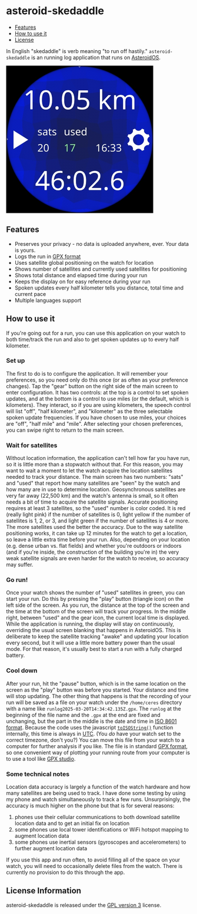 # asteroid-skedaddle
 - [Features](#features)
 - [How to use it](#how-to-use-it)
 - [License](#license-information)

In English "skedaddle" is verb meaning "to run off hastily."  `asteroid-skedaddle` is an running log application that runs on [AsteroidOS](https://asteroidos.org/).

![screenshot](https://github.com/beroset/asteroid-skedaddle/raw/main/screenshot.jpg?raw=true, "screen shot")

## Features

 * Preserves your privacy - no data is uploaded anywhere, ever.  Your data is yours.
 * Logs the run in [GPX format](https://www.topografix.com/gpx.asp)
 * Uses satellite global positioning on the watch for location
 * Shows number of satellites and currently used satellites for positioning
 * Shows total distance and elapsed time during your run
 * Keeps the display on for easy reference during your run
 * Spoken updates every half kilometer tells you distance, total time and current pace
 * Multiple languages support

## How to use it
If you're going out for a run, you can use this application on your watch to both time/track the run and also to get spoken updates up to every half kilometer.  

### Set up
The first to do is to configure the application.  It will remember your preferences, so you need only do this once (or as often as your preference changes).  Tap the "gear" button on the right side of the main screen to enter configuration.  It has two controls:  at the top is a control to set spoken updates, and at the bottom is a control to use miles (or the default, which is kilometers).  They interact, so if you are using kilometers, the speech control will list "off", "half kilometer", and "kilometer" as the three selectable spoken update frequencies.  If you have chosen to use miles, your choices are "off", "half mile" and "mile".  After selecting your chosen preferences, you can swipe right to return to the main screen.

### Wait for satellites
Without location information, the application can't tell how far you have run, so it is little more than a stopwatch without that.  For this reason, you may want to wait a moment to let the watch acquire the location satellites needed to track your distance.  The main screen has two numbers: "sats" and "used" that report how many satellites are "seen" by the watch and how many are in use to determine location.  Geosynchronous satellites are very far away (22,500 km) and the watch's antenna is small, so it often needs a bit of time to acquire the satellite signals.  Accurate positioning requires at least 3 satellites, so the "used" number is color coded.  It is red (really light pink) if the number of satellites is 0, light yellow if the number of satellites is 1, 2, or 3, and light green if the number of satellites is 4 or more.  The more satellites used the better the accuracy.  Due to the way satellite positioning works, it can take up 12 minutes for the watch to get a location, so leave a little extra time before your run.  Also, depending on your location (e.g. dense urban vs. flat fields) and whether you're outdoors or indoors (and if you're inside, the construction of the building you're in) the very weak satellite signals are even harder for the watch to receive, so accuracy may suffer.

### Go run!
Once your watch shows the number of "used" satellites in green, you can start your run.  Do this by pressing the "play" button (triangle icon) on the left side of the screen.  As you run, the distance at the top of the screen and the time at the bottom of the screen will track your progress.  In the middle right, between "used" and the gear icon, the current local time is displayed.  While the application is running, the display will stay on continuously, overriding the usual screen blanking that happens in AsteroidOS.  This is deliberate to keep the satellite tracking "awake" and updating your location every second, but it will use a little more battery power than the usual mode.  For that reason, it's usually best to start a run with a fully charged battery.

### Cool down
After your run, hit the "pause" button, which is in the same location on the screen as the "play" button was before you started.  Your distance and time will stop updating.  The other thing that happens is that the recording of your run will be saved as a file on your watch under the `/home/ceres` directory with a name like `runlog2025-03-20T14:34:42.135Z.gpx`.  The `runlog` at the beginning of the file name and the `.gpx` at the end are fixed and unchanging, but the part in the middle is the date and time in [ISO 8601 format](https://en.wikipedia.org/wiki/ISO_8601).  Because the code uses the javascript [`toISOString()`](https://developer.mozilla.org/en-US/docs/Web/JavaScript/Reference/Global_Objects/Date/toISOString) function internally, this time is always in [UTC](https://en.wikipedia.org/wiki/Coordinated_Universal_Time).  (You *do* have your watch set to the correct timezone, don't you?)  You can move this file from your watch to a computer for further analysis if you like.  The file is in standard [GPX format](https://www.topografix.com/gpx.asp), so one convenient way of plotting your running route from your computer is to use a tool like [GPX studio](https://gpx.studio/).

### Some technical notes
Location data accuracy is largely a function of the watch hardware and how many satellites are being used to track.  I have done some testing by using my phone and watch simultaneously to track a few runs.  Unsurprisingly, the accuracy is much higher on the phone but that is for several reasons:
 1. phones use their cellular communications to both download satellite location data and to get an initial fix on location
 2. some phones use local tower identifications or WiFi hotspot mapping to augment location data
 3. some phones use inertial sensors (gyroscopes and accelerometers) to further augment location data

If you use this app and run often, to avoid filling all of the space on your watch, you will need to occasionally delete files from the watch.  There is currently no provision to do this through the app.

## License Information

asteroid-skedaddle is released under the [GPL version 3](LICENSE) license.
